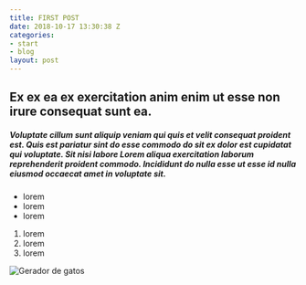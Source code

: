 ```yaml
---
title: FIRST POST
date: 2018-10-17 13:30:38 Z
categories:
- start
- blog
layout: post
---
```


## Ex ex ea ex exercitation anim enim ut esse non irure consequat sunt ea.

##### Voluptate cillum sunt aliquip veniam qui quis et velit consequat proident est. Quis est pariatur sint do esse commodo do sit ex dolor est cupidatat qui voluptate. Sit nisi labore Lorem aliqua exercitation laborum reprehenderit proident commodo. Incididunt do nulla esse ut esse id nulla eiusmod occaecat amet in voluptate sit.

- lorem
- lorem
- lorem

1. lorem
2. lorem
3. lorem

![Gerador de gatos](http://placekitten.com/200/300)
 